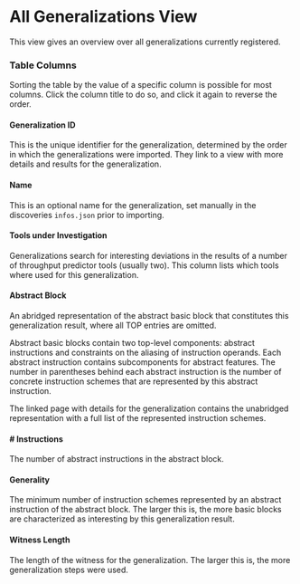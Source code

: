 # All Generalizations View

This view gives an overview over all generalizations currently registered.

### Table Columns
Sorting the table by the value of a specific column is possible for most columns.
Click the column title to do so, and click it again to reverse the order.

#### Generalization ID
This is the unique identifier for the generalization, determined by the order in which the generalizations were imported.
They link to a view with more details and results for the generalization.

#### Name
This is an optional name for the generalization, set manually in the discoveries `infos.json` prior to importing.

#### Tools under Investigation
Generalizations search for interesting deviations in the results of a number of throughput predictor tools (usually two).
This column lists which tools where used for this generalization.

#### Abstract Block
An abridged representation of the abstract basic block that constitutes this generalization result, where all TOP entries are omitted.

Abstract basic blocks contain two top-level components: abstract instructions and constraints on the aliasing of instruction operands.
Each abstract instruction contains subcomponents for abstract features. The number in parentheses behind each abstract instruction is the number of concrete instruction schemes that are represented by this abstract instruction.

The linked page with details for the generalization contains the unabridged representation with a full list of the represented instruction schemes.

#### # Instructions
The number of abstract instructions in the abstract block.

#### Generality
The minimum number of instruction schemes represented by an abstract instruction of the abstract block.
The larger this is, the more basic blocks are characterized as interesting by this generalization result.

#### Witness Length
The length of the witness for the generalization.
The larger this is, the more generalization steps were used.


